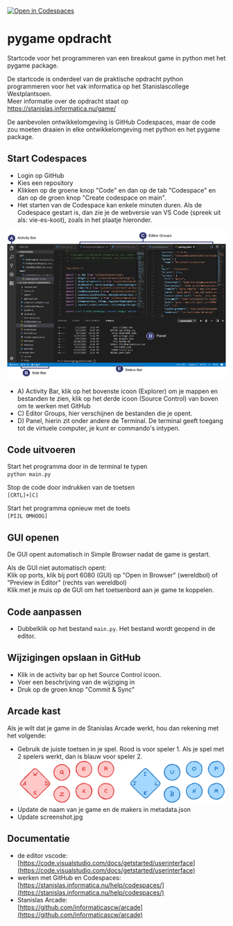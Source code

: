 [![Open in Codespaces](https://classroom.github.com/assets/launch-codespace-2972f46106e565e64193e422d61a12cf1da4916b45550586e14ef0a7c637dd04.svg)](https://classroom.github.com/open-in-codespaces?assignment_repo_id=19131590)
# pygame opdracht
Startcode voor het programmeren van een breakout game in python met het pygame package.

De startcode is onderdeel van de praktische opdracht python programmeren voor het vak informatica op het Stanislascollege Westplantsoen.<br>
Meer informatie over de opdracht staat op https://stanislas.informatica.nu/game/

De aanbevolen ontwikkelomgeving is GitHub Codespaces, maar de code zou moeten draaien in elke ontwikkelomgeving met python en het pygame package.

## Start Codespaces
- Login op GitHub
- Kies een repository
- Klikken op de groene knop "Code" en dan op de tab "Codespace" en dan op de groen knop "Create codespace on main".
- Het starten van de Codespace kan enkele minuten duren. Als de Codespace gestart is, dan zie je de webversie van VS Code (spreek uit als: vie-es-koot), zoals in het plaatje hieronder.

![vscode screenshot](vscode.png)
- A) Activity Bar, klik op het bovenste icoon (Explorer) om je mappen en bestanden te zien, klik op het derde icoon (Source Control) van boven om te werken met GitHub
- C) Editor Groups, hier verschijnen de bestanden die je opent.
- D) Panel, hierin zit onder andere de Terminal. De terminal geeft toegang tot de virtuele computer, je kunt er commando's intypen.

## Code uitvoeren
Start het programma door in de terminal te typen<br>
`python main.py`

Stop de code door indrukken van de toetsen<br>
`[CRTL]+[C]`

Start het programma opnieuw met de toets<br>
`[PIJL OMHOOG]`

## GUI openen
De GUI opent automatisch in Simple Browser nadat de game is gestart.

Als de GUI niet automatisch opent:<br>
Klik op ports, klik bij port 6080 (GUI) op "Open in Browser" (wereldbol) of "Preview in Editor" (rechts van wereldbol)<br>
Klik met je muis op de GUI om het toetsenbord aan je game te koppelen.

## Code aanpassen
- Dubbelklik op het bestand `main.py`. Het bestand wordt geopend in de editor.

## Wijzigingen opslaan in GitHub
- Klik in de activity bar op het Source Control icoon.
- Voer een beschrijving van de wijziging in
- Druk op de groen knop "Commit & Sync"

## Arcade kast
Als je wilt dat je game in de Stanislas Arcade werkt, hou dan rekening met het volgende:
- Gebruik de juiste toetsen in je spel. Rood is voor speler 1. Als je spel met 2 spelers werkt, dan is blauw voor speler 2.
![arcade keys mapping ](arcade-keys.png)
- Update de naam van je game en de makers in metadata.json
- Update screenshot.jpg

## Documentatie
- de editor vscode:<br>
[https://code.visualstudio.com/docs/getstarted/userinterface](https://code.visualstudio.com/docs/getstarted/userinterface)
- werken met GitHub en Codespaces:<br>
[https://stanislas.informatica.nu/help/codespaces/](https://stanislas.informatica.nu/help/codespaces/)
- Stanislas Arcade:<br>
[https://github.com/informaticascw/arcade](https://github.com/informaticascw/arcade)
